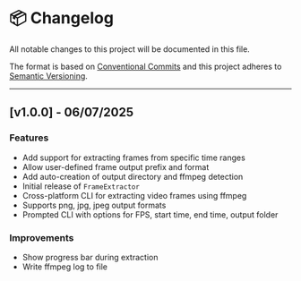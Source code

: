 # 📦 Changelog

All notable changes to this project will be documented in this file.

The format is based on [Conventional Commits](https://www.conventionalcommits.org/en/v1.0.0/) and this project adheres to [Semantic Versioning](https://semver.org/).

---

## [v1.0.0] - 06/07/2025

### Features
- Add support for extracting frames from specific time ranges
- Allow user-defined frame output prefix and format
- Add auto-creation of output directory and ffmpeg detection
- Initial release of `FrameExtractor`
- Cross-platform CLI for extracting video frames using ffmpeg
- Supports png, jpg, jpeg output formats
- Prompted CLI with options for FPS, start time, end time, output folder

### Improvements
- Show progress bar during extraction
- Write ffmpeg log to file